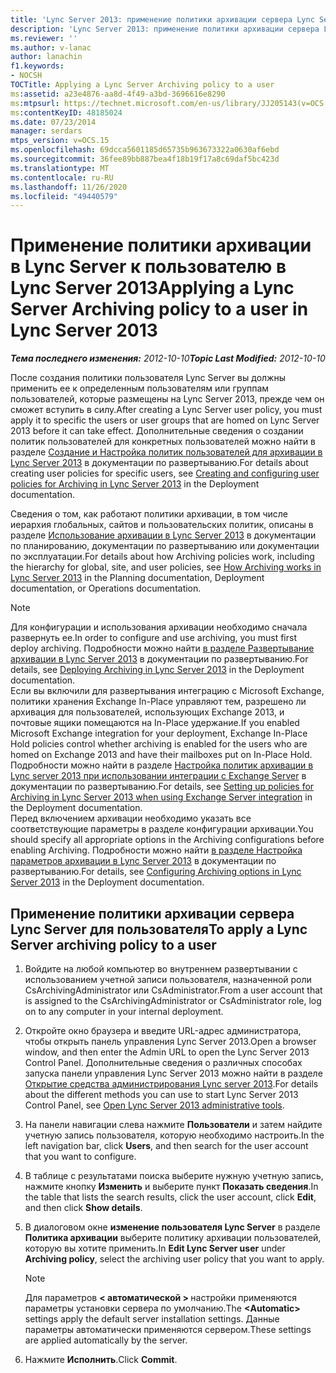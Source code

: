 ```yaml
---
title: 'Lync Server 2013: применение политики архивации сервера Lync Server для пользователя'
description: 'Lync Server 2013: применение политики архивации сервера Lync Server к пользователю.'
ms.reviewer: ''
ms.author: v-lanac
author: lanachin
f1.keywords:
- NOCSH
TOCTitle: Applying a Lync Server Archiving policy to a user
ms:assetid: a23e4876-aa8d-4f49-a3bd-3696616e8290
ms:mtpsurl: https://technet.microsoft.com/en-us/library/JJ205143(v=OCS.15)
ms:contentKeyID: 48185024
ms.date: 07/23/2014
manager: serdars
mtps_version: v=OCS.15
ms.openlocfilehash: 69dcca5601185d65735b963673322a0630af6ebd
ms.sourcegitcommit: 36fee89bb887bea4f18b19f17a8c69daf5bc423d
ms.translationtype: MT
ms.contentlocale: ru-RU
ms.lasthandoff: 11/26/2020
ms.locfileid: "49440579"
---
```

# <a name="applying-a-lync-server-archiving-policy-to-a-user-in-lync-server-2013"></a><span data-ttu-id="cdf21-103">Применение политики архивации в Lync Server к пользователю в Lync Server 2013</span><span class="sxs-lookup"><span data-stu-id="cdf21-103">Applying a Lync Server Archiving policy to a user in Lync Server 2013</span></span>

<div data-xmlns="http://www.w3.org/1999/xhtml">

<div class="topic" data-xmlns="http://www.w3.org/1999/xhtml" data-msxsl="urn:schemas-microsoft-com:xslt" data-cs="https://msdn.microsoft.com/">

<div data-asp="https://msdn2.microsoft.com/asp">



</div>

<div id="mainSection">

<div id="mainBody"><span data-ttu-id="cdf21-104">

<span> </span></span><span class="sxs-lookup"><span data-stu-id="cdf21-104">

<span> </span></span></span>

<span data-ttu-id="cdf21-105">_**Тема последнего изменения:** 2012-10-10_</span><span class="sxs-lookup"><span data-stu-id="cdf21-105">_**Topic Last Modified:** 2012-10-10_</span></span>

<span data-ttu-id="cdf21-106">После создания политики пользователя Lync Server вы должны применить ее к определенным пользователям или группам пользователей, которые размещены на Lync Server 2013, прежде чем он сможет вступить в силу.</span><span class="sxs-lookup"><span data-stu-id="cdf21-106">After creating a Lync Server user policy, you must apply it to specific the users or user groups that are homed on Lync Server 2013 before it can take effect.</span></span> <span data-ttu-id="cdf21-107">Дополнительные сведения о создании политик пользователей для конкретных пользователей можно найти в разделе [Создание и Настройка политик пользователей для архивации в Lync Server 2013](lync-server-2013-creating-and-configuring-user-policies-for-archiving-in-lync-server.md) в документации по развертыванию.</span><span class="sxs-lookup"><span data-stu-id="cdf21-107">For details about creating user policies for specific users, see [Creating and configuring user policies for Archiving in Lync Server 2013](lync-server-2013-creating-and-configuring-user-policies-for-archiving-in-lync-server.md) in the Deployment documentation.</span></span>

<span data-ttu-id="cdf21-108">Сведения о том, как работают политики архивации, в том числе иерархия глобальных, сайтов и пользовательских политик, описаны в разделе [Использование архивации в Lync Server 2013](lync-server-2013-how-archiving-works.md) в документации по планированию, документации по развертыванию или документации по эксплуатации.</span><span class="sxs-lookup"><span data-stu-id="cdf21-108">For details about how Archiving policies work, including the hierarchy for global, site, and user policies, see [How Archiving works in Lync Server 2013](lync-server-2013-how-archiving-works.md) in the Planning documentation, Deployment documentation, or Operations documentation.</span></span>

<div>


> [!NOTE]  
> <span data-ttu-id="cdf21-109">Для конфигурации и использования архивации необходимо сначала развернуть ее.</span><span class="sxs-lookup"><span data-stu-id="cdf21-109">In order to configure and use archiving, you must first deploy archiving.</span></span> <span data-ttu-id="cdf21-110">Подробности можно найти <A href="lync-server-2013-deploying-archiving.md">в разделе Развертывание архивации в Lync Server 2013</A> в документации по развертыванию.</span><span class="sxs-lookup"><span data-stu-id="cdf21-110">For details, see <A href="lync-server-2013-deploying-archiving.md">Deploying Archiving in Lync Server 2013</A> in the Deployment documentation.</span></span><BR><span data-ttu-id="cdf21-111">Если вы включили для развертывания интеграцию с Microsoft Exchange, политики хранения Exchange In-Place управляют тем, разрешено ли архивация для пользователей, использующих Exchange 2013, и почтовые ящики помещаются на In-Place удержание.</span><span class="sxs-lookup"><span data-stu-id="cdf21-111">If you enabled Microsoft Exchange integration for your deployment, Exchange In-Place Hold policies control whether archiving is enabled for the users who are homed on Exchange 2013 and have their mailboxes put on In-Place Hold.</span></span> <span data-ttu-id="cdf21-112">Подробности можно найти в разделе <A href="lync-server-2013-setting-up-policies-for-archiving-when-using-exchange-server-integration.md">Настройка политик архивации в Lync server 2013 при использовании интеграции с Exchange Server</A> в документации по развертыванию.</span><span class="sxs-lookup"><span data-stu-id="cdf21-112">For details, see <A href="lync-server-2013-setting-up-policies-for-archiving-when-using-exchange-server-integration.md">Setting up policies for Archiving in Lync Server 2013 when using Exchange Server integration</A> in the Deployment documentation.</span></span><BR><span data-ttu-id="cdf21-113">Перед включением архивации необходимо указать все соответствующие параметры в разделе конфигурации архивации.</span><span class="sxs-lookup"><span data-stu-id="cdf21-113">You should specify all appropriate options in the Archiving configurations before enabling Archiving.</span></span> <span data-ttu-id="cdf21-114">Подробности можно найти <A href="lync-server-2013-configuring-archiving-options.md">в разделе Настройка параметров архивации в Lync Server 2013</A> в документации по развертыванию.</span><span class="sxs-lookup"><span data-stu-id="cdf21-114">For details, see <A href="lync-server-2013-configuring-archiving-options.md">Configuring Archiving options in Lync Server 2013</A> in the Deployment documentation.</span></span>



</div>

<div>

## <a name="to-apply-a-lync-server-archiving-policy-to-a-user"></a><span data-ttu-id="cdf21-115">Применение политики архивации сервера Lync Server для пользователя</span><span class="sxs-lookup"><span data-stu-id="cdf21-115">To apply a Lync Server archiving policy to a user</span></span>

1.  <span data-ttu-id="cdf21-116">Войдите на любой компьютер во внутреннем развертывании с использованием учетной записи пользователя, назначенной роли CsArchivingAdministrator или CsAdministrator.</span><span class="sxs-lookup"><span data-stu-id="cdf21-116">From a user account that is assigned to the CsArchivingAdministrator or CsAdministrator role, log on to any computer in your internal deployment.</span></span>

2.  <span data-ttu-id="cdf21-117">Откройте окно браузера и введите URL-адрес администратора, чтобы открыть панель управления Lync Server 2013.</span><span class="sxs-lookup"><span data-stu-id="cdf21-117">Open a browser window, and then enter the Admin URL to open the Lync Server 2013 Control Panel.</span></span> <span data-ttu-id="cdf21-118">Дополнительные сведения о различных способах запуска панели управления Lync Server 2013 можно найти в разделе [Открытие средства администрирования Lync server 2013](lync-server-2013-open-lync-server-administrative-tools.md).</span><span class="sxs-lookup"><span data-stu-id="cdf21-118">For details about the different methods you can use to start Lync Server 2013 Control Panel, see [Open Lync Server 2013 administrative tools](lync-server-2013-open-lync-server-administrative-tools.md).</span></span>

3.  <span data-ttu-id="cdf21-119">На панели навигации слева нажмите **Пользователи** и затем найдите учетную запись пользователя, которую необходимо настроить.</span><span class="sxs-lookup"><span data-stu-id="cdf21-119">In the left navigation bar, click **Users**, and then search for the user account that you want to configure.</span></span>

4.  <span data-ttu-id="cdf21-120">В таблице с результатами поиска выберите нужную учетную запись, нажмите кнопку **Изменить** и выберите пункт **Показать сведения**.</span><span class="sxs-lookup"><span data-stu-id="cdf21-120">In the table that lists the search results, click the user account, click **Edit**, and then click **Show details**.</span></span>

5.  <span data-ttu-id="cdf21-121">В диалоговом окне **изменение пользователя Lync Server** в разделе **Политика архивации** выберите политику архивации пользователей, которую вы хотите применить.</span><span class="sxs-lookup"><span data-stu-id="cdf21-121">In **Edit Lync Server user** under **Archiving policy**, select the archiving user policy that you want to apply.</span></span>
    
    <div>
    

    > [!NOTE]  
    > <span data-ttu-id="cdf21-122">Для параметров <STRONG> &lt; автоматической &gt; </STRONG> настройки применяются параметры установки сервера по умолчанию.</span><span class="sxs-lookup"><span data-stu-id="cdf21-122">The <STRONG>&lt;Automatic&gt;</STRONG> settings apply the default server installation settings.</span></span> <span data-ttu-id="cdf21-123">Данные параметры автоматически применяются сервером.</span><span class="sxs-lookup"><span data-stu-id="cdf21-123">These settings are applied automatically by the server.</span></span>

    
    </div>

6.  <span data-ttu-id="cdf21-124">Нажмите **Исполнить**.</span><span class="sxs-lookup"><span data-stu-id="cdf21-124">Click **Commit**.</span></span>

<span data-ttu-id="cdf21-125"></div>

</div>

<span> </span>

</div>

</div>

</span><span class="sxs-lookup"><span data-stu-id="cdf21-125"></div>

</div>

<span> </span>

</div>

</div>

</span></span></div>

